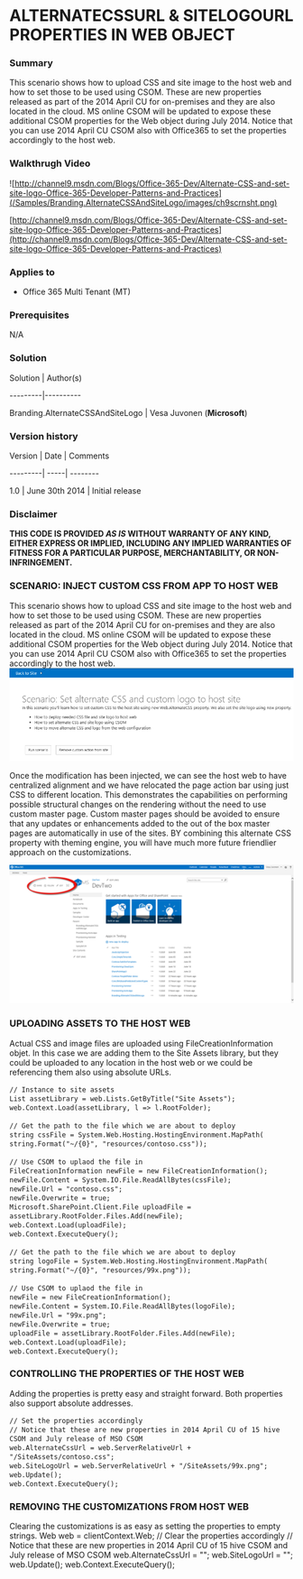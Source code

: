 # ALTERNATECSSURL & SITELOGOURL PROPERTIES IN WEB OBJECT #

### Summary ###
This scenario shows how to upload CSS and site image to the host web and how to set those to be used using CSOM. These are new properties released as part of the 2014 April CU for on-premises and they are also located in the cloud. MS online CSOM will be updated to expose these additional CSOM properties for the Web object during July 2014.
Notice that you can use 2014 April CU CSOM also with Office365 to set the properties accordingly to the host web.


### Walkthrugh Video ###

![http://channel9.msdn.com/Blogs/Office-365-Dev/Alternate-CSS-and-set-site-logo-Office-365-Developer-Patterns-and-Practices](/Samples/Branding.AlternateCSSAndSiteLogo/images/ch9scrnsht.png)

[http://channel9.msdn.com/Blogs/Office-365-Dev/Alternate-CSS-and-set-site-logo-Office-365-Developer-Patterns-and-Practices](http://channel9.msdn.com/Blogs/Office-365-Dev/Alternate-CSS-and-set-site-logo-Office-365-Developer-Patterns-and-Practices)

### Applies to ###
-  Office 365 Multi Tenant (MT)

### Prerequisites ###
N/A

### Solution ###
Solution | Author(s)

---------|----------

Branding.AlternateCSSAndSiteLogo | Vesa Juvonen (**Microsoft**)

### Version history ###

Version  | Date | Comments

---------| -----| --------

1.0  | June 30th 2014 | Initial release

### Disclaimer ###
**THIS CODE IS PROVIDED *AS IS* WITHOUT WARRANTY OF ANY KIND, EITHER EXPRESS OR IMPLIED, INCLUDING ANY IMPLIED WARRANTIES OF FITNESS FOR A PARTICULAR PURPOSE, MERCHANTABILITY, OR NON-INFRINGEMENT.**



### SCENARIO: INJECT CUSTOM CSS FROM APP TO HOST WEB ### 
This scenario shows how to upload CSS and site image to the host web and how to set those to be used using CSOM. These are new properties released as part of the 2014 April CU for on-premises and they are also located in the cloud. MS online CSOM will be updated to expose these additional CSOM properties for the Web object during July 2014.
Notice that you can use 2014 April CU CSOM also with Office365 to set the properties accordingly to the host web.
![](/Samples/Branding.AlternateCSSAndSiteLogo/images/001.png)

Once the modification has been injected, we can see the host web to have centralized alignment and we have relocated the page action bar using just CSS to different location. This demonstrates the capabilities on performing possible structural changes on the rendering without the need to use custom master page.
Custom master pages should be avoided to ensure that any updates or enhancements added to the out of the box master pages are automatically in use of the sites. BY combining this alternate CSS property with theming engine, you will have much more future friendlier approach on the customizations.

![](/Samples/Branding.AlternateCSSAndSiteLogo/images/002.png)

### UPLOADING ASSETS TO THE HOST WEB ### 
Actual CSS and image files are uploaded using FileCreationInformation objet. In this case we are adding them to the Site Assets library, but they could be uploaded to any location in the host web or we could be referencing them also using absolute URLs.
    
    // Instance to site assets
    List assetLibrary = web.Lists.GetByTitle("Site Assets");
    web.Context.Load(assetLibrary, l => l.RootFolder);
    
    // Get the path to the file which we are about to deploy
    string cssFile = System.Web.Hosting.HostingEnvironment.MapPath(
    string.Format("~/{0}", "resources/contoso.css"));
    
    // Use CSOM to uplaod the file in
    FileCreationInformation newFile = new FileCreationInformation();
    newFile.Content = System.IO.File.ReadAllBytes(cssFile);
    newFile.Url = "contoso.css";
    newFile.Overwrite = true;
    Microsoft.SharePoint.Client.File uploadFile = assetLibrary.RootFolder.Files.Add(newFile);
    web.Context.Load(uploadFile);
    web.Context.ExecuteQuery();
    
    // Get the path to the file which we are about to deploy
    string logoFile = System.Web.Hosting.HostingEnvironment.MapPath(
    string.Format("~/{0}", "resources/99x.png"));
    
    // Use CSOM to uplaod the file in
    newFile = new FileCreationInformation();
    newFile.Content = System.IO.File.ReadAllBytes(logoFile);
    newFile.Url = "99x.png";
    newFile.Overwrite = true;
    uploadFile = assetLibrary.RootFolder.Files.Add(newFile);
    web.Context.Load(uploadFile);
    web.Context.ExecuteQuery();

### CONTROLLING THE PROPERTIES OF THE HOST WEB ### 
Adding the properties is pretty easy and straight forward. Both properties also support absolute addresses.

    // Set the properties accordingly
    // Notice that these are new properties in 2014 April CU of 15 hive CSOM and July release of MSO CSOM
    web.AlternateCssUrl = web.ServerRelativeUrl + "/SiteAssets/contoso.css";
    web.SiteLogoUrl = web.ServerRelativeUrl + "/SiteAssets/99x.png";
    web.Update();
    web.Context.ExecuteQuery();
    
### REMOVING THE CUSTOMIZATIONS FROM HOST WEB ### 
Clearing the customizations is as easy as setting the properties to empty strings.
    Web web = clientContext.Web;
    // Clear the properties accordingly
    // Notice that these are new properties in 2014 April CU of 15 hive CSOM and July release of MSO CSOM
    web.AlternateCssUrl = "";
    web.SiteLogoUrl = "";
    web.Update();
    web.Context.ExecuteQuery();
    